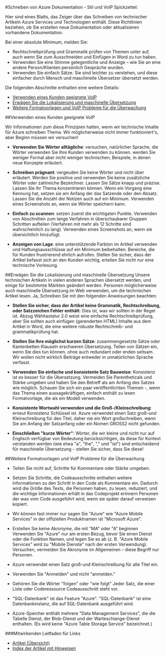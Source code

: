 <properties title="" pageTitle="Schreiben von Azure Dokumentation - Stil und VoIP Spickzettel:" description="Informationen zu Stil und VoIP beim technische Inhalte für die Azure Dokumentation Center zu erstellen." metaKeywords="" services="" solutions="" documentationCenter="" authors="tysonn" videoId="" scriptId="" manager="required" />

<tags ms.service="contributor-guide" ms.devlang="" ms.topic="article" ms.tgt_pltfrm="" ms.workload="" ms.date="12/16/2014" ms.author="glenga" />

#<a name="writing-azure-documentation---style-and-voice-cheat-sheet"></a>Schreiben von Azure Dokumentation - Stil und VoIP Spickzettel:

Hier sind eines Blatts, das Zeiger über das Schreiben von technischer Artikeln Azure Services und Technologien enthält. Diese Richtlinien beziehen, ob Sie erstellen neue Dokumentation oder aktualisieren vorhandene Dokumentation.

Bei einer absolute Minimum, melden Sie:

- Rechtschreibprüfung und Grammatik prüfen von Themen unter auf, auch wenn Sie zum Ausschneiden und Einfügen in Word zu tun haben.
- Verwenden Sie eine Stimme gelegentliche und Anzeige – wie Sie an eine andere Person/Klienten persönlich Gespräche wurden.
- Verwenden Sie einfach Sätze. Sie sind leichter zu verstehen, und diese einfacher durch Mensch und maschinelle Übersetzer übersetzt werden.

Die folgenden Abschnitte enthalten eine weitere Details:

+ [Verwenden eines Kunden geeignete VoIP]
+ [Erwägen Sie die Lokalisierung und maschinelle Übersetzung]
+ [Weitere Formatvorlagen und VoIP Probleme für die Überwachung]


##<a name="use-a-customer-friendly-voice"></a>Verwenden eines Kunden geeignete VoIP

Wir Informationen zum diese Prinzipien halten, wenn wir technische Inhalte für Azure schreiben Thema. Wir möglicherweise nicht immer funktioniert's, aber Beginn müssen wir versuchen!

- **Verwenden Sie Wörter alltägliche**: versuchen, natürlicher Sprache, die Wörter verwenden Sie Ihre Kunden verwenden zu können. werden Sie weniger Formal aber nicht weniger technischen; Beispiele, in denen neue Konzepte erläutert.

- **Schreiben prägnant**: vergeuden Sie keine Wörter und nicht über erläutert. Werden Sie positive und verwenden Sie keine zusätzliche Wörter oder zahlreiche Bezeichner. Lassen Sie Sätze knapp und präzise. Lassen Sie Ihr Thema konzentrieren können. Wenn ein Vorgang eine Kennung hat, setzen sie am Anfang der das Satzende oder den Absatz. Lassen Sie die Anzahl der Notizen auch auf ein Minimum. Verwenden eines Screenshots an, wenn sie Wörter speichern kann.

- **Einfach zu scannen**: setzen zuerst die wichtigsten Punkte. Verwenden von Abschnitten zum lange Verfahren in überschaubarer Gruppen Schritten aufteilen (Verfahren mit mehr als 12 Schritte sind wahrscheinlich zu lang). Verwenden eines Screenshots an, wenn sie übersichtlich hinzufügt.

- **Anzeigen von Lage**: eine unterstützende Farbton im Artikel verwenden und Haftungsausschlüsse auf ein Minimum beibehalten. Bereiche, die für Kunden frustrierend ehrlich aufrufen. Stellen Sie sicher, dass der Artikel befasst sich an den Kunden wichtig, erteilen Sie nicht nur eine technische Vorlesung.

##<a name="consider-localization-and-machine-translation"></a>Erwägen Sie die Lokalisierung und maschinelle Übersetzung
Unsere technischen Artikeln in vielen anderen Sprachen übersetzt werden, und einige für bestimmte Märkten geändert werden. Personen möglicherweise auch maschinelle Übersetzung im Web verwenden, um die technischen Artikel lesen. Ja, Schreiben Sie mit den folgenden Anweisungen beachten:

- **Stellen Sie sicher, dass der Artikel keine Grammatik, Rechtschreibung, oder Satzzeichen Fehler enthält**: Dies ist, was wir sollten in der Regel ist. Abzug Wähltastatur 2.0 weist eine einfache Rechtschreibprüfung, aber Sie sollten auch einfügen (gerenderten HTML) Inhalte aus dem Artikel in Word, die eine weitere robuste Rechtschreib- und grammatikprüfung hat.

- **Stellen Sie Ihre möglichst kurzen Sätze**: zusammengesetzte Sätze oder Kantenketten Klauseln erschweren Übersetzung. Teilen von Sätzen ein, wenn Sie dies tun können, ohne auch redundant oder enden seltsam. Wir wollen nicht wirklich Beiträge entweder in unnatürlichen Sprache verfasst.

- **Verwenden Sie einfache und konsistente Satz Bauweise**: Konsistenz ist es besser für die Übersetzung. Vermeiden Sie Parentheticals und Stärke umgeben und haben Sie den Betreff als am Anfang des Satzes wie möglich. Schauen Sie sich ein paar veröffentlichten Themen -, wenn das Thema einen aussagekräftigen, einfach enthält zu lesen Formatvorlage, die als ein Modell verwenden.

- **Konsistente Wortwahl verwenden und die Groß-/Kleinschreibung**: erneut Konsistenz Schlüssel ist. Azure verwendet einen Satz groß-und Kleinschreibung für den Titel, daher nie ein Wort großschreiben, wenn Sie am Anfang der Satzanfang oder ein Nomen GROSS2 nicht gefunden.

- **Einschließen "kurze Wörter"**: Wörter, die wir kleine und nicht nur auf Englisch verfügbar von Bedeutung berücksichtigen, da diese für Kontext verstanden werden (wie etwa "a", "the", "," und "ist") sind entscheidend für maschinelle Übersetzung – stellen Sie sicher, dass Sie diese!

##<a name="other-style-and-voice-issues-to-watch-for"></a>Weitere Formatvorlagen und VoIP Probleme für die Überwachung

- Teilen Sie nicht auf, Schritte für Kommentare oder Stärke umgeben.

- Setzen Sie Schritte, die Codeausschnitte enthalten weitere Informationen zu den Schritt in den Code als Kommentare ein. Dadurch wird die Größe des Texts, die Personen haben, zu lesen, reduziert, und die wichtige Informationen erhält in das Codeprojekt erinnern Personen der was vom Code ausgeführt wird, wenn sie später darauf verweisen kopiert.

- Wir können fast immer nur sagen Sie "Azure" wie "Azure Mobile Services" in der offiziellen Produktnamen ist "Microsoft Azure".

- Erstellen Sie keine Akronyme, die mit "MA" oder "A" beginnen Verwenden Sie "Azure" nur am ersten Bezug, bevor Sie einen Dienst oder die Funktion Namen, und legen Sie es ab (z. B. "Azure Mobile Services" wird zu "Mobile Dienste" nach der ersten Verwendung). Versuchen, vermeiden Sie Akronyme im Allgemeinen – diese Begriff nur Personen.

- Azure verwendet einen Satz groß-und Kleinschreibung für alle Titel ein.

- Verwenden Sie "Anmelden" und nicht "anmelden."

- Gehören Sie die Wörter "folgen" oder "wie folgt" Jeder Satz, die einer Liste oder Coderessource Codeausschnitt steht vor.

- "SQL-Datenbank" ist das Feature "Azure". "SQL-Datenbank" ist eine Datenbankinstanz, die auf SQL-Datenbank ausgeführt wird.

- Azure-Speicher enthält mehrere "Data Management Services", die die Tabelle Dienst, der Blob-Dienst und der Warteschlange-Dienst enthalten. (Es wird keine "Azure Table Storage Service" bezeichnet.)




###<a name="contributors-guide-links"></a>Mitwirkenden Leitfaden für Links

- [Artikel (Übersicht)](./../README.md)
- [Index der Artikel mit Hinweisen](./contributor-guide-index.md)



<!--Anchors-->
[Verwenden eines Kunden geeignete VoIP]: #use-a-customer-friendly-voice
[Erwägen Sie die Lokalisierung und maschinelle Übersetzung]: #consider-localization-and-machine-translation
[Weitere Formatvorlagen und VoIP Probleme für die Überwachung]: #other-style-and-voice-issues-to-watch-for
